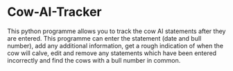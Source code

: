 # Cow-AI-Tracker
This python programme allows you to track the cow AI statements after they are entered. 
This programme can enter the statement (date and bull number), add any additional information, 
get a rough indication of when the cow will calve, edit and remove any statements which have been 
entered incorrectly and find the cows with a bull number in common.
